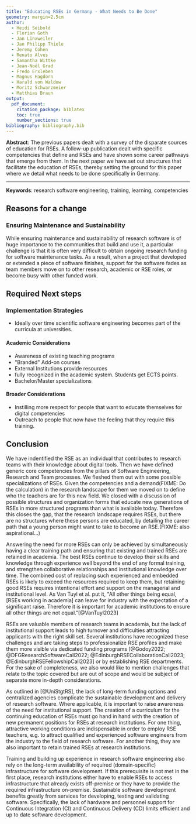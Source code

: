 ```yaml
---
title: "Educating RSEs in Germany - What Needs to Be Done"
geometry: margin=2.5cm
author:
  - Heidi Seibold
  - Florian Goth
  - Jan Linxweiler
  - Jan Philipp Thiele
  - Jeremy Cohen
  - Renato Alves
  - Samantha Wittke
  - Jean-Noël Grad
  - Fredo Erxleben
  - Magnus Hagdorn
  - Harald von Waldow
  - Moritz Schwarzmeier
  - Matthias Braun
output:
  pdf_document:
    citation_package: biblatex
    toc: true
    number_sections: true
bibliography: bibliography.bib
---
```


**Abstract**:
The previous papers dealt with a survey of the disparate sources of education for RSEs.
A follow-up publication dealt with specific competencies that define and RSEs and have shown
some career pathways that emerge from them. In the next paper we have set out structures that facilitate
the education of RSEs, thereby setting the ground for this paper where we 
detail what needs to be done specifically in Germany.

---

**Keywords**: research software engineering, training, learning, competencies


## Reasons for a change
### Ensuring Maintenance and Sustainability
While ensuring maintenance and sustainability of research software is of huge importance to the communities that build and use it,
a particular challenge is that it is often very difficult to obtain ongoing research funding for software maintenance tasks.
As a result, when a project that developed or extended a piece of software finishes,
support for the software fades as team members move on
to other research, academic or RSE roles, or become busy with other funded work.

## Required Next steps
### Implementation Strategies
- Ideally over time scientific software engineering becomes part of the curricula at universities.

#### Academic Considerations
- Awareness of existing teaching programs
- "Branded" Add-on courses
- External Institutions provide resources
- fully recognized in the academic system. Students get ECTS points.
- Bachelor/Master specializations

#### Broader Considerations
- Instilling more respect for people that want to educate themselves for digital competencies
- Outreach to people that now have the feeling that they require this training.

## Conclusion
We have indentified the RSE as an individual that contributes to research teams with their knowledge about digital tools.
Then we have defined generic core competencies from the pillars of Software Engineering, Research and Team processes.
We fleshed them out with some possible specializations of RSEs.
Given the competencies and a demand(FIXME: Do the calculation) in the research landscape for them we moved on to define who the teachers are for this new field.
We closed with a discussion of possible structures and organization forms that educate new generations of RSEs in more structured programs than what is available today.
Therefore this closes the gap, that the research landscape requires RSEs, but there are no structures where these persons are educated, by detailing the career path that a young person might want to take to become an RSE.(FIXME: also aspirational...)

Answering the need for more RSEs
can only be achieved by simultaneously having a clear training path
and ensuring that existing and trained RSEs are retained in academia.
The best RSEs continue to develop their skills and knowledge through experience
well beyond the end of any formal training,
and strengthen collaborative relationships and institutional knowledge over time.
The combined cost of replacing such experienced and embedded RSEs is likely to 
exceed the resources required to keep them,
but retaining good RSEs requires intentional effort and support on the managerial and institutional level.
As Van Tuyl et al. put it,
"All other things being equal, [RSEs working in academia] can leave for industry with the expectation of a significant raise. 
Therefore it is important for academic institutions to ensure all other things  are not equal."[@VanTuyl2023]

RSEs are valuable members of research teams in academia,
but the lack of institutional support leads to high turnover
and difficulties attracting applicants with the right skill set.
Several institutions have recognized these challenges and are taking steps
to professionalize RSE profiles and make them more visible via dedicated
funding programs [@Godoy2022; @DFGResearchSoftwareCall2022;
@EdinburghRSECollaborationCall2023; @EdinburghRSEFellowshipCall2023]
or by establishing RSE departments.
For the sake of completeness, we also would like to mention challenges that relate to the topic covered but are out of scope and would be subject of separate more in-depth considerations.

As outlined in [@UniStgtRS], the lack of long-term funding options and centralized agencies complicate the sustainable development and delivery of research software. 
Where applicable, it is important to raise awareness of the need for institutional support.
The creation of a curriculum for the continuing education of RSEs must go hand in hand with the creation of new permanent positions for RSEs at research institutions.
For one thing, attractive working conditions are indispensable in order to employ RSE teachers, e.g. to attract qualified and experienced software engineers from the industry to the field of research software.
For another thing, they are also important to retain trained RSEs at research institutions. 

Training and building up experience in research software engineering also rely on the long-term availability of required (domain-specific) infrastructure for software development. 
If this prerequisite is not met in the first place, research institutions either have to enable RSEs to access infrastructure that already exists off-premise or they have to provide the required infrastructure on-premise.
Sustainable software development benefits greatly from services for developing, testing and validating software.
Specifically, the lack of hardware and personnel support for Continuous Integration (CI) and Continuous Delivery (CD) limits efficient and up to date software development.

